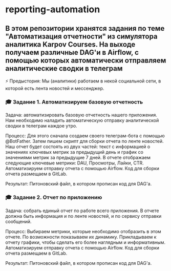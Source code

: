 # reporting-automation
## В этом репозитории хранятся задания по теме "Автоматизация отчетности" из симулятора аналитика Karpov Courses. На выходе получаем различные DAG'и в Airflow, с помощью которых автоматически отправляем аналитические сводки в телеграм

⚡ Предыстория:
Мы (аналитики) работаем в некой социальной сети, в которой есть лента новостей и мессенджер.

### 🎓 Задание 1. Автоматизируем базовую отчетность
Задача: автоматизировать базовую отчетность нашего приложения. Нам необходимо наладить автоматическую отправку аналитической сводки в телеграм каждое утро.

Процесс: Для этого сначала создаем своего телеграм-бота с помощью @BotFather. Затем пишем скрипт для сборки отчета по ленте новостей. Наш отчет будет состоять из двух частей: текст с информацией о значениях ключевых метрик за предыдущий день и график со значениями метрик за предыдущие 7 дней. В отчете отображаем следующие ключевые метрики: DAU, Просмотры, Лайки, CTR. Автоматизируем отправку отчета с помощью Airflow. Код для сборки отчета размещаем в GitLab.

Результат: Питоновский файл, в котором прописан код для DAG'a.


### 🎓 Задание 2. Отчет по приложению
Задача: собрать единый отчет по работе всего приложения. В отчете должна быть информация и по ленте новостей, и по сервису отправки сообщений. 

Процесс: Выбираем метрики, которые необходимо отобразить в этом отчете. По возможности показываем их динамику. Прикладываем к отчету графики, чтобы сделать его более наглядным и информативным. Автоматизируем отправку отчета с помощью Airflow. Код для сборки отчета размещаем в GitLab.

Результат: Питоновский файл, в котором прописан код для DAG'a.
